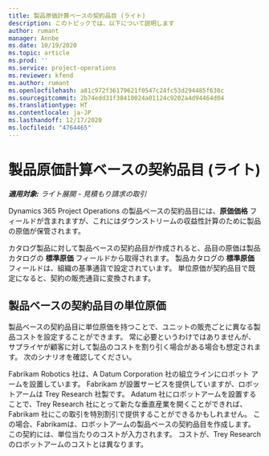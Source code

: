 ```yaml
---
title: 製品原価計算ベースの契約品目 (ライト)
description: このトピックでは、以下について説明します
author: rumant
manager: Annbe
ms.date: 10/19/2020
ms.topic: article
ms.prod: ''
ms.service: project-operations
ms.reviewer: kfend
ms.author: rumant
ms.openlocfilehash: a81c972f36179621f0547c24fc53d294485f638c
ms.sourcegitcommit: 2b74edd31f38410024a01124c9202a4d94464d04
ms.translationtype: HT
ms.contentlocale: ja-JP
ms.lasthandoff: 12/17/2020
ms.locfileid: "4764465"
---
```

# <a name="cost-product-based-contract-lines---lite"></a>製品原価計算ベースの契約品目 (ライト)

_**適用対象:** ライト展開 - 見積もり請求の取引_


Dynamics 365 Project Operations の製品ベースの契約品目には、**原価価格** フィールドが含まれますが、これにはダウンストリームの収益性計算のために製品の原価が保管されます。

カタログ製品に対して製品ベースの契約品目が作成されると、品目の原価は製品カタログの **標準原価** フィールドから取得されます。 製品カタログの **標準原価** フィールドは、組織の基準通貨で設定されています。 単位原価が契約品目で既定になると、契約の販売通貨に変換されます。

## <a name="unit-cost-on-a-product-based-contract-line"></a>製品ベースの契約品目の単位原価

製品ベースの契約品目に単位原価を持つことで、ユニットの販売ごとに異なる製品コストを設定することができます。 常に必要というわけではありませんが、サプライヤが顧客に対して製品のコストを割り引く場合がある場合も想定されます。 次のシナリオを確認してください。

Fabrikam Robotics 社は、A Datum Corporation 社の組立ラインにロボット アームを設置しています。 Fabrikam が設置サービスを提供していますが、ロボットアームは Trey Research 社製です。 Adatum 社にロボットアームを設置することで、Trey Research 社にとって新たな垂直産業を開くことができれば、Fabrikam 社にこの取引を特別割引で提供することができるかもしれません。 この場合、Fabrikamは、ロボットアームの製品ベースの契約品目を作成します。 この契約には、単位当たりのコストが入力されます。 コストが、Trey Research のロボットアームのコストとは異なります。
